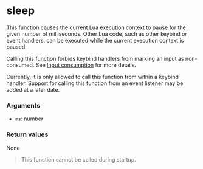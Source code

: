 # sleep

This function causes the current Lua execution context to pause for the given
number of milliseconds. Other Lua code, such as other keybind or event handlers,
can be executed while the current execution context is paused.

Calling this function forbids keybind handlers from marking an input as
non-consumed. See [Input consumption] for more details.

<div class="warning">

Currently, it is only allowed to call this function from within a keybind
handler. Support for calling this function from an event listener may be added
at a later date.

</div>

### Arguments

  - `ms`: number

### Return values

None

> This function cannot be called during startup.

[Input consumption]: 01_options_actions.md#input-consumption
